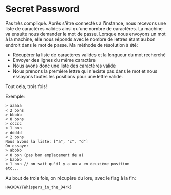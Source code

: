 # Secret Password
Pas très compliqué. Après s'être connectés à l'instance, nous recevons une liste de caractères valides ainsi qu'une nombre de caractères. La machine va ensuite nous demander le mot de passe.
Lorsque nous envoyons un mot à la machine, elle nous réponds avec le nombre de lettres étant au bon endroit dans le mot de passe. Ma méthode de résolution à été:

- Récupérer la liste de caractères valides et la longueur du mot recherché
- Envoyer des lignes du même caractère
- Nous avons donc une liste des caractères valide
- Nous prenons la première lettre qui n'existe pas dans le mot et nous essayons toutes les positions pour une lettre valide.

Tout cela, trois fois!

Exemple:
```
> aaaaa
< 2 bons
> bbbbb
< 0 bons
> ccccc
< 1 bon
> ddddd
< 2 bons
Nous avons la liste: ["a", "c", "d"]
On essaye:
> abbbb
< 0 bon (pas bon emplacement de a)
> babbb
< 1 bon // on sait qu'il y a un a en deuxième position
etc...
```
Au bout de trois fois, on récupère du lore, avec le flag à la fin:

```
HACKDAY{Whispers_in_the_D4rk}
```
